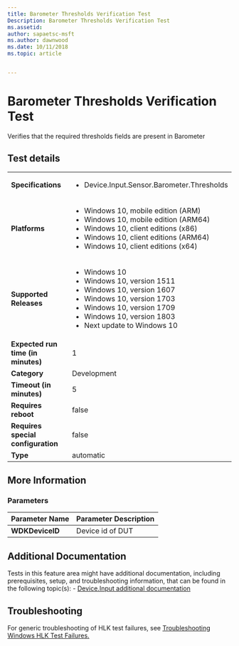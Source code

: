 ```yaml
---
title: Barometer Thresholds Verification Test
Description: Barometer Thresholds Verification Test
ms.assetid: 
author: sapaetsc-msft
ms.author: dawnwood
ms.date: 10/11/2018
ms.topic: article


---
```


# Barometer Thresholds Verification Test

Verifies that the required thresholds fields are present in Barometer

## Test details
|||
|---|---|
| **Specifications**  | <ul><li>Device.Input.Sensor.Barometer.Thresholds</li></ul> |  
| **Platforms**   | <ul><li>Windows 10, mobile edition (ARM)</li><li>Windows 10, mobile edition (ARM64)</li><li>Windows 10, client editions (x86)</li><li>Windows 10, client editions (ARM64)</li><li>Windows 10, client editions (x64)</li></ul> |
| **Supported Releases** | <ul><li>Windows 10</li><li>Windows 10, version 1511</li><li>Windows 10, version 1607</li><li>Windows 10, version 1703</li><li>Windows 10, version 1709</li><li>Windows 10, version 1803</li><li>Next update to Windows 10</li></ul> |
|**Expected run time (in minutes)**| 1 |
|**Category**| Development |
|**Timeout (in minutes)**| 5 |
|**Requires reboot**| false |
|**Requires special configuration**| false |
|**Type**| automatic |

## More Information
### Parameters
| Parameter Name | Parameter Description |
| --- | --- |
| **WDKDeviceID** | Device id of DUT |


## Additional Documentation
Tests in this feature area might have additional documentation, including prerequisites, setup, and troubleshooting information, that can be found in the following topic(s): - [Device.Input additional documentation](device-input-additional-documentation.md)



## Troubleshooting
For generic troubleshooting of HLK test failures, see [Troubleshooting Windows HLK Test Failures.](..\user\troubleshooting-windows-hlk-test-failures.md)